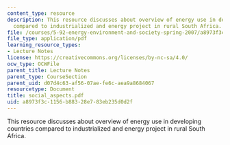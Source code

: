 ```yaml
---
content_type: resource
description: This resource discusses about overview of energy use in developing countries
  compared to industrialized and energy project in rural South Africa.
file: /courses/5-92-energy-environment-and-society-spring-2007/a8973f3c1156b88328e783eb235d0d2f_social_aspects.pdf
file_type: application/pdf
learning_resource_types:
- Lecture Notes
license: https://creativecommons.org/licenses/by-nc-sa/4.0/
ocw_type: OCWFile
parent_title: Lecture Notes
parent_type: CourseSection
parent_uid: d07d4c63-af56-07ae-fe6c-aea9a8684067
resourcetype: Document
title: social_aspects.pdf
uid: a8973f3c-1156-b883-28e7-83eb235d0d2f
---
```

This resource discusses about overview of energy use in developing countries compared to industrialized and energy project in rural South Africa.